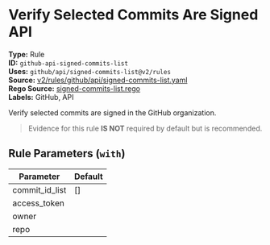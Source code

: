 # Verify Selected Commits Are Signed API  
**Type:** Rule  
**ID:** `github-api-signed-commits-list`  
**Uses:** `github/api/signed-commits-list@v2/rules`  
**Source:** [v2/rules/github/api/signed-commits-list.yaml](https://github.com/scribe-public/sample-policies/v2/rules/github/api/signed-commits-list.yaml)  
**Rego Source:** [signed-commits-list.rego](https://github.com/scribe-public/sample-policies/v2/rules/github/api/signed-commits-list.rego)  
**Labels:** GitHub, API  

Verify selected commits are signed in the GitHub organization.

> Evidence for this rule **IS NOT** required by default but is recommended.


## Rule Parameters (`with`)  
| Parameter | Default |
|-----------|---------|
| commit_id_list | [] |
| access_token |  |
| owner |  |
| repo |  |
